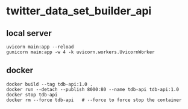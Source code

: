 # twitter_data_set_builder_api

## local server
`uvicorn main:app --reload`  
`gunicorn main:app -w 4 -k uvicorn.workers.UvicornWorker`

## docker
`docker build --tag tdb-api:1.0 . `  
`docker run --detach --publish 8000:80 --name tdb-api tdb-api:1.0`  
`docker stop tdb-api`  
`docker rm --force tdb-api   # --force to force stop the container`  
